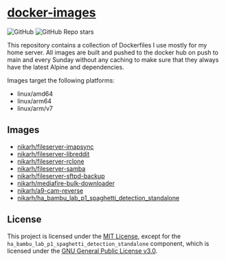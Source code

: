 # [docker-images](https://github.com/nikarh/docker-images)

![GitHub](https://img.shields.io/github/license/nikarh/docker-images)
![GitHub Repo stars](https://img.shields.io/github/stars/nikarh/docker-images)

This repository contains a collection of Dockerfiles I use mostly for my home server.
All images are built and pushed to the docker hub on push to main and every Sunday without any caching to make sure that they always have the latest Alpine and dependencies.

Images target the following platforms:

- linux/amd64
- linux/arm64
- linux/arm/v7

## Images

- [nikarh/fileserver-imapsync](fileserver-imapsync/README.md)
- [nikarh/fileserver-libreddit](fileserver-libreddit/README.md)
- [nikarh/fileserver-rclone](fileserver-rclone/README.md)
- [nikarh/fileserver-samba](fileserver-samba/README.md)
- [nikarh/fileserver-sftpd-backup](fileserver-sftpd-backup/README.md)
- [nikarh/mediafire-bulk-downloader](mediafire-bulk-downloader/README.md)
- [nikarh/a9-cam-reverse](a9-cam-reverse/README.md)
- [nikarh/ha_bambu_lab_p1_spaghetti_detection_standalone](ha_bambu_lab_p1_spaghetti_detection_standalone/README.md)

## License

This project is licensed under the [MIT License](LICENSE), except for the `ha_bambu_lab_p1_spaghetti_detection_standalone` component, which is licensed under the [GNU General Public License v3.0](ha_bambu_lab_p1_spaghetti_detection_standalone/LICENSE).
